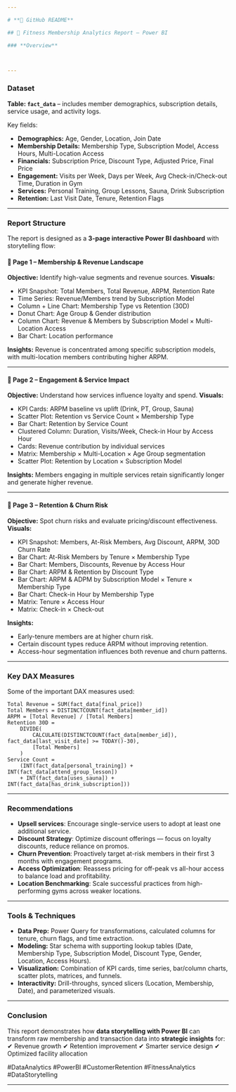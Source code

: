 ```yaml
---

# **🔹 GitHub README**

## 📌 Fitness Membership Analytics Report – Power BI

### **Overview**



---
```


### **Dataset**

**Table: `fact_data`** – includes member demographics, subscription details, service usage, and activity logs.

Key fields:

* **Demographics:** Age, Gender, Location, Join Date
* **Membership Details:** Membership Type, Subscription Model, Access Hours, Multi-Location Access
* **Financials:** Subscription Price, Discount Type, Adjusted Price, Final Price
* **Engagement:** Visits per Week, Days per Week, Avg Check-in/Check-out Time, Duration in Gym
* **Services:** Personal Training, Group Lessons, Sauna, Drink Subscription
* **Retention:** Last Visit Date, Tenure, Retention Flags

---

### **Report Structure**

The report is designed as a **3-page interactive Power BI dashboard** with storytelling flow:

#### 🔹 **Page 1 – Membership & Revenue Landscape**

**Objective:** Identify high-value segments and revenue sources.
**Visuals:**

* KPI Snapshot: Total Members, Total Revenue, ARPM, Retention Rate
* Time Series: Revenue/Members trend by Subscription Model
* Column + Line Chart: Membership Type vs Retention (30D)
* Donut Chart: Age Group & Gender distribution
* Column Chart: Revenue & Members by Subscription Model × Multi-Location Access
* Bar Chart: Location performance

**Insights:** Revenue is concentrated among specific subscription models, with multi-location members contributing higher ARPM.

---

#### 🔹 **Page 2 – Engagement & Service Impact**

**Objective:** Understand how services influence loyalty and spend.
**Visuals:**

* KPI Cards: ARPM baseline vs uplift (Drink, PT, Group, Sauna)
* Scatter Plot: Retention vs Service Count × Membership Type
* Bar Chart: Retention by Service Count
* Clustered Column: Duration, Visits/Week, Check-in Hour by Access Hour
* Cards: Revenue contribution by individual services
* Matrix: Membership × Multi-Location × Age Group segmentation
* Scatter Plot: Retention by Location × Subscription Model

**Insights:** Members engaging in multiple services retain significantly longer and generate higher revenue.

---

#### 🔹 **Page 3 – Retention & Churn Risk**

**Objective:** Spot churn risks and evaluate pricing/discount effectiveness.
**Visuals:**

* KPI Snapshot: Members, At-Risk Members, Avg Discount, ARPM, 30D Churn Rate
* Bar Chart: At-Risk Members by Tenure × Membership Type
* Bar Chart: Members, Discounts, Revenue by Access Hour
* Bar Chart: ARPM & Retention by Discount Type
* Bar Chart: ARPM & ADPM by Subscription Model × Tenure × Membership Type
* Bar Chart: Check-in Hour by Membership Type
* Matrix: Tenure × Access Hour
* Matrix: Check-in × Check-out

**Insights:**

* Early-tenure members are at higher churn risk.
* Certain discount types reduce ARPM without improving retention.
* Access-hour segmentation influences both revenue and churn patterns.

---

### **Key DAX Measures**

Some of the important DAX measures used:

```DAX
Total Revenue = SUM(fact_data[final_price])
Total Members = DISTINCTCOUNT(fact_data[member_id])
ARPM = [Total Revenue] / [Total Members]
Retention 30D = 
    DIVIDE(
        CALCULATE(DISTINCTCOUNT(fact_data[member_id]), fact_data[last_visit_date] >= TODAY()-30),
        [Total Members]
    )
Service Count = 
    (INT(fact_data[personal_training]) + INT(fact_data[attend_group_lesson]) 
    + INT(fact_data[uses_sauna]) + INT(fact_data[has_drink_subscription]))
```

---

### **Recommendations**

* **Upsell services**: Encourage single-service users to adopt at least one additional service.
* **Discount Strategy**: Optimize discount offerings — focus on loyalty discounts, reduce reliance on promos.
* **Churn Prevention**: Proactively target at-risk members in their first 3 months with engagement programs.
* **Access Optimization**: Reassess pricing for off-peak vs all-hour access to balance load and profitability.
* **Location Benchmarking**: Scale successful practices from high-performing gyms across weaker locations.

---

### **Tools & Techniques**

* **Data Prep:** Power Query for transformations, calculated columns for tenure, churn flags, and time extraction.
* **Modeling:** Star schema with supporting lookup tables (Date, Membership Type, Subscription Model, Discount Type, Gender, Location, Access Hours).
* **Visualization:** Combination of KPI cards, time series, bar/column charts, scatter plots, matrices, and funnels.
* **Interactivity:** Drill-throughs, synced slicers (Location, Membership, Date), and parameterized visuals.

---

### **Conclusion**

This report demonstrates how **data storytelling with Power BI** can transform raw membership and transaction data into **strategic insights** for:
✔ Revenue growth
✔ Retention improvement
✔ Smarter service design
✔ Optimized facility allocation

#DataAnalytics #PowerBI #CustomerRetention #FitnessAnalytics #DataStorytelling

---
